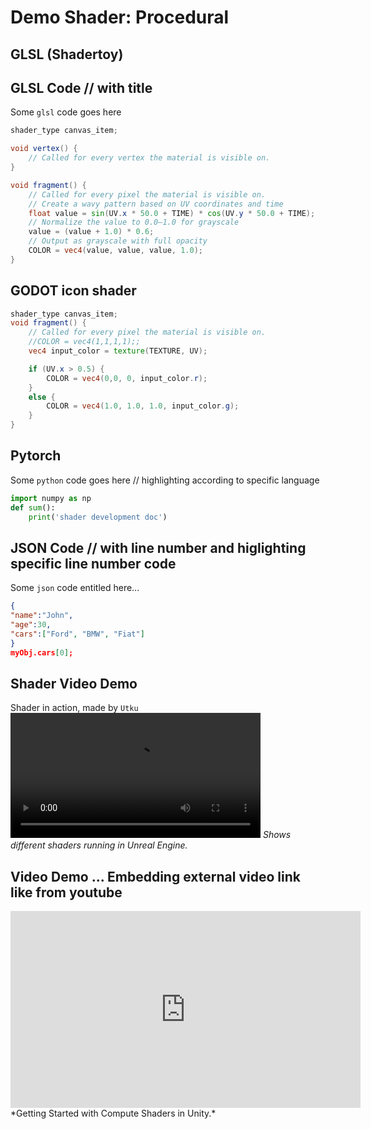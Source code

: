 # Demo Shader: Procedural

## GLSL (Shadertoy)

## GLSL Code  // with title
Some `glsl` code goes here
```glsl title="pixelShader.glsl"
shader_type canvas_item;

void vertex() {
    // Called for every vertex the material is visible on.
}

void fragment() {
    // Called for every pixel the material is visible on.
    // Create a wavy pattern based on UV coordinates and time
    float value = sin(UV.x * 50.0 + TIME) * cos(UV.y * 50.0 + TIME);
    // Normalize the value to 0.0–1.0 for grayscale
    value = (value + 1.0) * 0.6;
    // Output as grayscale with full opacity
    COLOR = vec4(value, value, value, 1.0);
} 
```

## GODOT icon shader
```glsl title='icon.gdshader'
shader_type canvas_item;
void fragment() {
	// Called for every pixel the material is visible on.
	//COLOR = vec4(1,1,1,1);;
	vec4 input_color = texture(TEXTURE, UV);

	if (UV.x > 0.5) {
		COLOR = vec4(0,0, 0, input_color.r);
	}
	else {
		COLOR = vec4(1.0, 1.0, 1.0, input_color.g);
	}
}
```


## Pytorch  
Some `python` code goes here  // highlighting according to  specific language
``` py
import numpy as np
def sum():
    print('shader development doc')

```

## JSON Code   // with line number and higlighting specific line number code
Some `json` code entitled here...
```json linenums='1' hl_lines='2 3'
{
"name":"John",
"age":30,
"cars":["Ford", "BMW", "Fiat"]
}
myObj.cars[0];
```

## Shader Video Demo
Shader in action, made by `Utku` 
<video controls width="400">
    <source src="../static/videos/shaderexamplevideo.mp4" type="video/mp4">
    Your browser does not support the video tag.
</video>
*Shows different shaders running in Unreal Engine.*

## Video Demo ... Embedding external video link like from youtube
<iframe width="560" height="315" src="https://www.youtube.com/embed/BrZ4pWwkpto?si=hCWamP_iBE9a_Amq" title="YouTube video player" frameborder="0" allow="accelerometer; autoplay; clipboard-write; encrypted-media; gyroscope; picture-in-picture; web-share" referrerpolicy="strict-origin-when-cross-origin" allowfullscreen></iframe>
*Getting Started with Compute Shaders in Unity.*